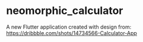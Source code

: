# neomorphic_calculator

A new Flutter application created with design from: https://dribbble.com/shots/14734566-Calculator-App
